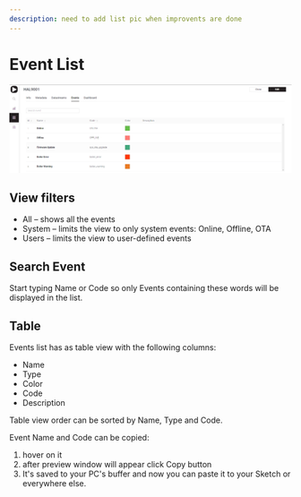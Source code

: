 ```yaml
---
description: need to add list pic when improvents are done
---
```


# Event List

![!update this pic after improvements made](../../../.gitbook/assets/events.png)

## View filters

* All – shows all the events
* System – limits the view to only system events: Online, Offline, OTA
* Users – limits the view to user-defined events

## Search Event

Start typing Name or Code so only Events containing these words will be displayed in the list.

## Table

Events list has as table view with the following columns:

* Name
* Type
* Color
* Code
* Description

Table view order can be sorted by Name, Type and Code.

Event Name and Code can be copied:

1. hover on it
2. after preview window will appear click Copy button
3. It's saved to your PC's buffer and now you can paste it to your Sketch or everywhere else.



